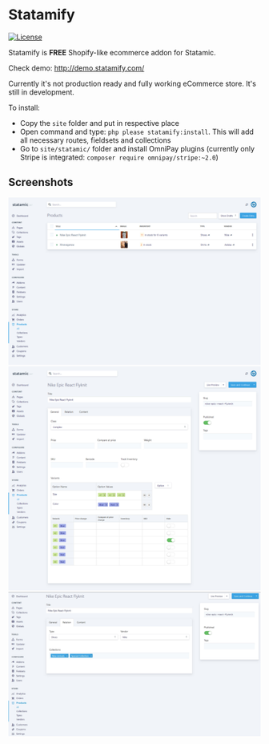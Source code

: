 # Statamify
[![License](https://img.shields.io/badge/License-Apache%202.0-blue.svg)](https://opensource.org/licenses/Apache-2.0)

Statamify is **FREE** Shopify-like ecommerce addon for Statamic. 

Check demo: http://demo.statamify.com/

Currently it's not production ready and fully working eCommerce store. It's still in development.

To install:
- Copy the `site` folder and put in respective place
- Open command and type: `php please statamify:install`. This will add all necessary routes, fieldsets and collections
- Go to `site/statamic/` folder and install OmniPay plugins (currently only Stripe is integrated: `composer require omnipay/stripe:~2.0`)

## Screenshots
![All products](/screenshot-products.jpg?raw=true "All products")
![General Settings for Product](/screenshot-product-new-general.jpg?raw=true "General Settings for Product")
![Relation Settings for Product](/screenshot-product-new-relation.jpg?raw=true "Relation Settings for Product")

